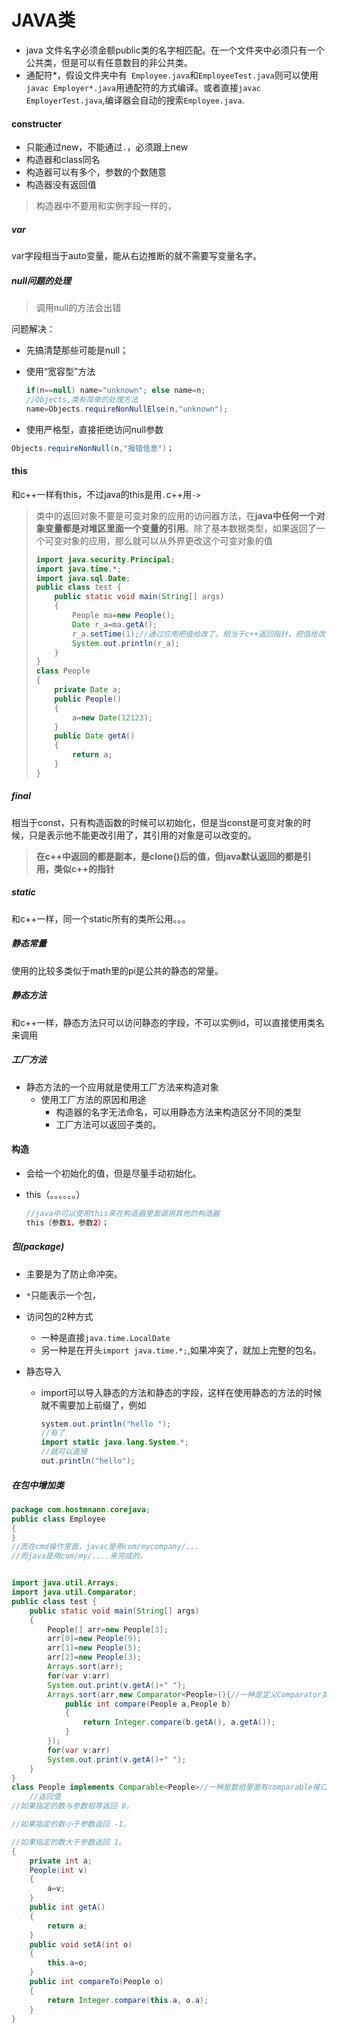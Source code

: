 # JAVA类

- java 文件名字必须金额public类的名字相匹配。在一个文件夹中必须只有一个公共类，但是可以有任意数目的非公共类。
- 通配符*，假设文件夹中有` Employee.java`和`EmployeeTest.java`则可以使用` javac Employer*.java`用通配符的方式编译。或者直接`javac EmployerTest.java`,编译器会自动的搜索`Employee.java`.

#### constructer

- 只能通过new，不能通过`.`，必须跟上new
- 构造器和class同名
- 构造器可以有多个，参数的个数随意
- 构造器没有返回值

> 构造器中不要用和实例字段一样的，

##### var

var字段相当于auto变量，能从右边推断的就不需要写变量名字。

##### null问题的处理

> 调用null的方法会出错

问题解决：

- 先搞清楚那些可能是null；

- 使用“宽容型”方法

  ```java
  if(n==null) name="unknown"; else name=n;
  //Objects,类有简单的处理方法
  name=Objects.requireNonNullElse(n,"unknown");
  ```

- 使用严格型，直接拒绝访问null参数

```java
Objects.requireNonNull(n,"报错信息")；
```



#### this

和c++一样有this，不过java的this是用`.`c++用`->`

> 类中的返回对象不要是可变对象的应用的访问器方法，在**java中任何一个对象变量都是对堆区里面一个变量的引用**。除了基本数据类型，如果返回了一个可变对象的应用，那么就可以从外界更改这个可变对象的值
>
> ```java
> import java.security.Principal;
> import java.time.*;
> import java.sql.Date;
> public class test {
>     public static void main(String[] args)
>     {
>         People ma=new People();
>         Date r_a=ma.getA();
>         r_a.setTime(1);//通过应用把值给改了。相当于c++返回指针，把值给改了。把引用理解为指针
>         System.out.println(r_a);
>     }
> }
> class People
> {
>     private Date a;
>     public People()
>     {
>         a=new Date(12123);
>     }
>     public Date getA()
>     {
>         return a;
>     }
> }
> ```

##### final

相当于const，只有构造函数的时候可以初始化，但是当const是可变对象的时候，只是表示他不能更改引用了，其引用的对象是可以改变的。

> **在c++中返回的都是副本，是clone()后的值，但java默认返回的都是引用，类似c++的指针**

##### static

和c++一样，同一个static所有的类所公用。。。

##### 静态常量

使用的比较多类似于math里的pi是公共的静态的常量。

##### 静态方法

和c++一样，静态方法只可以访问静态的字段，不可以实例id，可以直接使用类名来调用

##### 工厂方法

- 静态方法的一个应用就是使用工厂方法来构造对象
  - 使用工厂方法的原因和用途
    - 构造器的名字无法命名，可以用静态方法来构造区分不同的类型
    - 工厂方法可以返回子类的。

#### 构造

- 会给一个初始化的值，但是尽量手动初始化。

- this（。。。。。。）

  ```java
  //java中可以使用this来在构造器里面调用其他的构造器
  this（参数1，参数2）；
  ```

##### 包(package)

- 主要是为了防止命冲突。

- `*`只能表示一个包，

- 访问包的2种方式

  - 一种是直接`java.time.LocalDate`
  - 另一种是在开头`import java.time.*;`,如果冲突了，就加上完整的包名。

- 静态导入

  - import可以导入静态的方法和静态的字段，这样在使用静态的方法的时候就不需要加上前缀了，例如

    ```java
    system.out.println("hello ");
    //有了
    import static java.lang.System.*;
    //就可以直接
    out.println("hello");
    ```

    

##### 在包中增加类

```java
package com.hostmnann.corejava;
public class Employee
{
}
//而在cmd操作里面，javac是用com/mycompany/...
//而java是用com/my/....来完成的。
```

```java

import java.util.Arrays;
import java.util.Comparator;
public class test {
    public static void main(String[] args)
    {
        People[] arr=new People[3];
        arr[0]=new People(9);
        arr[1]=new People(5);
        arr[2]=new People(3);
        Arrays.sort(arr);
        for(var v:arr)
        System.out.print(v.getA()+" ");
        Arrays.sort(arr,new Comparator<People>(){//一种是定义Comparator类
            public int compare(People a,People b)
            {
                return Integer.compare(b.getA(), a.getA());
            }
        });
        for(var v:arr)
        System.out.print(v.getA()+" ");
    }
}
class People implements Comparable<People>//一种是数组里面有comparable接口，然后定义compareTo
    //返回值
//如果指定的数与参数相等返回 0。

//如果指定的数小于参数返回 -1。

//如果指定的数大于参数返回 1。
{
    private int a;
    People(int v)
    {
        a=v;
    }
    public int getA()
    {
        return a;
    }
    public void setA(int o)
    {
        this.a=o;
    }
    public int compareTo(People o)
    {
        return Integer.compare(this.a, o.a);
    }
}

```

